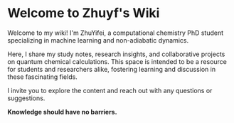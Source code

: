 # Welcome to Zhuyf's Wiki

Welcome to my wiki! I'm ZhuYifei, a computational chemistry PhD student specializing in machine learning and non-adiabatic dynamics.

Here, I share my study notes, research insights, and collaborative projects on quantum chemical calculations. This space is intended to be a resource for students and researchers alike, fostering learning and discussion in these fascinating fields.

I invite you to explore the content and reach out with any questions or suggestions.

**Knowledge should have no barriers.**
